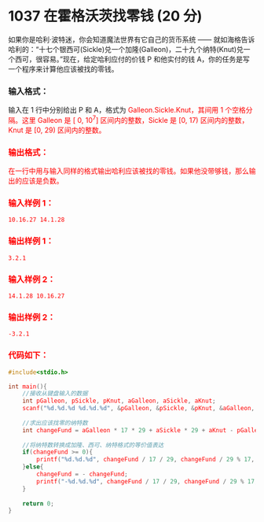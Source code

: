 # 1037 在霍格沃茨找零钱 (20 分)
如果你是哈利·波特迷，你会知道魔法世界有它自己的货币系统 —— 就如海格告诉哈利的：“十七个银西可(Sickle)兑一个加隆(Galleon)，二十九个纳特(Knut)兑一个西可，很容易。”现在，给定哈利应付的价钱 P 和他实付的钱 A，你的任务是写一个程序来计算他应该被找的零钱。
### 输入格式：
输入在 1 行中分别给出 P 和 A，格式为 <font color="red">Galleon.Sickle.Knut，其间用 1 个空格分隔。这里 <font color="red">Galleon 是 [ $0$, $10^7$] 区间内的整数，<font color="red">Sickle 是 [0, 17) 区间内的整数，<font color="red">Knut 是 [0, 29) 区间内的整数。
### 输出格式：
在一行中用与输入同样的格式输出哈利应该被找的零钱。如果他没带够钱，那么输出的应该是负数。
### 输入样例 1：
```
10.16.27 14.1.28
```
### 输出样例 1：
```
3.2.1
```
### 输入样例 2：
```
14.1.28 10.16.27
```
### 输出样例 2：
```
-3.2.1
```
### 代码如下：
```c
#include<stdio.h>

int main(){
    //接收从键盘输入的数据 
    int pGalleon, pSickle, pKnut, aGalleon, aSickle, aKnut;
    scanf("%d.%d.%d %d.%d.%d", &pGalleon, &pSickle, &pKnut, &aGalleon, &aSickle, &aKnut);
    
    //求出应该找零的纳特数 
    int changeFund = aGalleon * 17 * 29 + aSickle * 29 + aKnut - pGalleon * 17 * 29 - pSickle * 29 - pKnut;
    
    //将纳特数转换成加隆、西可、纳特格式的等价值表达 
    if(changeFund >= 0){
        printf("%d.%d.%d", changeFund / 17 / 29, changeFund / 29 % 17, changeFund % 29);
    }else{
        changeFund = - changeFund;
        printf("-%d.%d.%d", changeFund / 17 / 29, changeFund / 29 % 17, changeFund % 29);
    }
    
    return 0;
} 
```